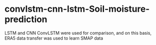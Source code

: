 # convlstm-cnn-lstm-Soil-moisture-prediction
LSTM and CNN ConvLSTM were used for comparison, and on this basis, ERA5 data transfer was used to learn SMAP data
